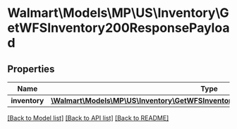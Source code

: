 # Walmart\Models\MP\US\Inventory\GetWFSInventory200ResponsePayload

## Properties

Name | Type | Description | Notes
------------ | ------------- | ------------- | -------------
**inventory** | [**\Walmart\Models\MP\US\Inventory\GetWFSInventory200ResponsePayloadInventoryInner[]**](GetWFSInventory200ResponsePayloadInventoryInner.md) |  | [optional]


[[Back to Model list]](./) [[Back to API list]](../../../../../README.md#supported-apis) [[Back to README]](../../../../../README.md)

